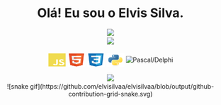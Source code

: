 <h1 align="center">Olá! Eu sou o Elvis Silva.</h1>

<div align="center">
  <a href="https://github.com/elvisilvaa">
    <img height="188em" src="https://github-readme-stats.vercel.app/api?username=develvisilva&show_icons=true&theme=merko&include_all_commits=true&count_private=true"/><br/>
    <img height="180em" src="https://github-readme-stats.vercel.app/api/top-langs/?username=develvisilva&layout=compact&langs_count=16&theme=merko"/>
  </a>
</div>

<div align="center" style="display: inline_block"><br>
  <img align="center" alt="JavaScript" height="30" width="40" src="https://raw.githubusercontent.com/devicons/devicon/master/icons/javascript/javascript-plain.svg">
  <img align="center" alt="HTML5" height="30" width="40" src="https://raw.githubusercontent.com/devicons/devicon/master/icons/html5/html5-original.svg">
  <img align="center" alt="CSS3" height="30" width="40" src="https://raw.githubusercontent.com/devicons/devicon/master/icons/css3/css3-original.svg">
  <img align="center" alt="Python" height="30" width="40" src="https://raw.githubusercontent.com/devicons/devicon/master/icons/python/python-original.svg">
  <img align="center" alt="Pascal/Delphi" height="30" width="40" src="https://cdn.jsdelivr.net/gh/devicons/devicon/icons/lazarus/lazarus-original.svg" />
</div><br/>

<div align="center">
  <a href="https://www.linkedin.com/in/elvis-silva-755838103/" target="_blank">
    <img src="https://img.shields.io/badge/-LinkedIn-%230077B5?style=for-the-badge&logo=linkedin&logoColor=white" target="_blank">
  </a> 
</div>

<div align="center">
  ![snake gif](https://github.com/elvisilvaa/elvisilvaa/blob/output/github-contribution-grid-snake.svg)
</div>
